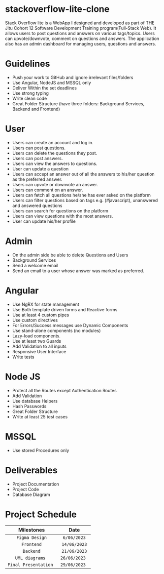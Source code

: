 # stackoverflow-lite-clone
Stack Overflow lite is a WebApp I designed and developed as part of THE Jitu Cohort 12 Software Development Training program(Full-Stack Web). It allows users to post questions and answers on various tags/topics. Users can upvote/downvote, comment on questions and answers. The application also has an admin dashboard for managing users, questions and answers.

# Guidelines 
* Push your work to GitHub and ignore irrelevant files/folders
* Use Angular, NodeJS and MSSQL only 
* Deliver Within the set deadlines 
* Use strong typing  
* Write clean code  
* Great Folder Structure (have three folders: Background Services, Backend and Frontend) 

# User  
* Users can create an account and log in.
* Users can post questions.
* Users can delete the questions they post.  
* Users can post answers.  
* Users can view the answers to questions.  
* User can update a question 
* Users can accept an answer out of all the answers to his/her question as the preferred answer.   
* Users can upvote or downvote an answer.  
* Users can comment on an answer.  
* Users can fetch all questions he/she has ever asked on the platform
* Users can filter questions based on tags e.g. (#javascript), unanswered and answered questions
* Users can search for questions on the platform  
* Users can view questions with the most answers.  
* User can update his/her profile  

# Admin
* On the admin side be able to delete Questions and Users 
* Background Services 
* Send a welcome email 
* Send an email to a user whose answer was marked as preferred.

# Angular
* Use NgRX for state management 
* Use Both template driven forms and Reactive forms  
* Use at least 4 custom pipes 
* Use custom directives 
* For Errors/Success messages use Dynamic Components 
* Use stand-alone components (no modules) 
* Lazy-load components. 
* Use at least two Guards 
* Add Validation to all inputs 
* Responsive User Interface 
* Write tests 

# Node JS 
* Protect all the Routes except Authentication Routes 
* Add Validation 
* Use database Helpers  
* Hash Passwords 
* Great Folder Structure  
* Write at least 25 test cases  

 
# MSSQL 
* Use stored Procedures only

# Deliverables 
* Project Documentation 
* Project Code  
* Database Diagram 

# Project Schedule 

| Milestones   |  Date      |
|:------------:|:----------:|
|`Figma Design`| `6/06/2023`|
|`Frontend`    |`14/06/2023`|
|`Backend`     |`21/06/2023`|
|`UML diagrams `|`26/06/2023 `|
|`Final Presentation `|`29/06/2023 `|
